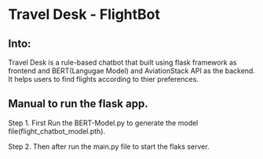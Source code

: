 
# Travel Desk - FlightBot

## Into:

Travel Desk is a rule-based chatbot that built using flask framework as frontend and BERT(Langugae Model) and AviationStack API as 
the backend. It helps users to find flights according to thier preferences.

## Manual to run the flask app.

Step 1. First Run the BERT-Model.py to generate the model file(flight_chatbot_model.pth).

Step 2. Then after run the main.py file to start the flaks server.
